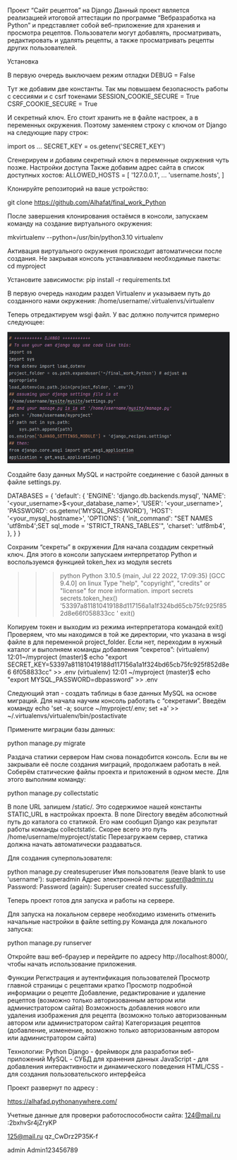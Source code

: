 Проект “Сайт рецептов” на Django
Данный проект является реализацией итоговой аттестации по программе “Вебразработка на Python” 
и представляет собой веб-приложение для хранения и просмотра рецептов. Пользователи могут добавлять, 
просматривать, редактировать и удалять рецепты, а также просматривать рецепты других пользователей.

Установка

В первую очередь выключаем режим отладки
DEBUG = False

Тут же добавим две константы. Так мы повышаем безопасность работы с сессиями и
с csrf токенами
SESSION_COOKIE_SECURE = True
CSRF_COOKIE_SECURE = True

И секретный ключ. Его стоит хранить не в файле настроек, а в переменных
окружения. Поэтому заменяем строку с ключом от Django на следующие пару строк:

import os
...
SECRET_KEY = os.getenv('SECRET_KEY')


Сгенерируем и добавим секретный ключ в переменные окружения чуть позже.
Настройки доступа
Также добавим адрес сайта в список доступных хостов:
ALLOWED_HOSTS = [
'127.0.0.1',
...
'username.hosts',
]

Клонируйте репозиторий на ваше устройство:

git clone https://github.com/Alhafat/final_work_Python

После завершения клонирования остаёмся в консоли, запускаем команду на создание виртуального окружения:

mkvirtualenv --python=/usr/bin/python3.10 virtualenv

Активация виртуального окружения происходит автоматически после создания. Не закрывая консоль устанавливаем необходимые 
пакеты:
cd myproject

Установите зависимости:
pip install -r requirements.txt

В первую очередь находим раздел Virtualenv и указываем путь до созданного нами окружения:
/home/username/.virtualenvs/virtualenv

Теперь отредактируем wsgi файл.
У вас должно получится примерно следующее:

![img_1.png](img_1.png)

Создайте базу данных MySQL и настройте соединение с базой данных в файле settings.py.

DATABASES = {
    'default': {
        'ENGINE': 'django.db.backends.mysql',
        'NAME': '<your_username>$<your_database_name>',
        'USER': '<your_username>',
        'PASSWORD': os.getenv('MYSQL_PASSWORD'),
        'HOST': '<your_mysql_hostname>',
        'OPTIONS': {
                    'init_command': "SET NAMES 'utf8mb4';SET sql_mode = 'STRICT_TRANS_TABLES'",
                    'charset': 'utf8mb4',
        },
    }
}

Сохраним “секреты” в окружении
Для начала создадим секретный ключ. Для этого в консоли запускаем
интерпретатор Python и воспользуемся функцией token_hex из модуля secrets
>>> python
Python 3.10.5 (main, Jul 22 2022, 17:09:35) [GCC 9.4.0] on linux
Type "help", "copyright", "credits" or "license" for more
information.
>>> import secrets
>>> secrets.token_hex()
'53397a811810419188d117156a1a1f324bd65cb75fc925f852d8e66f058833cc
'
>>> exit()

Копируем токен и выходим из режима интерпретатора командой exit()
Проверяем, что мы находимся в той же директории, что указана в wsgi файле в для
переменной project_folder. Если нет, переходим в нужный каталог и выполняем
команды добавления “секретов”:
(virtualenv) 12:01~/myproject (master)$ echo "export
SECRET_KEY=53397a811810419188d117156a1a1f324bd65cb75fc925f852d8e6
6f058833cc" >> .env
(virtualenv) 12:01 ~/myproject (master)$ echo "export
MYSQL_PASSWORD=dbpassword" >> .env


Следующий этап - создать таблицы в базе данных MySQL на основе миграций.
Для начала научим консоль работать с “секретами”. Введём команду
echo 'set -a; source ~/myproject/.env; set +a' >>
~/.virtualenvs/virtualenv/bin/postactivate

Примените миграции базы данных:

python manage.py migrate

Раздача статики сервером
Нам снова понадобится консоль. Если вы не закрывали её после создания
миграций, продолжаем работать в ней. Соберём статические файлы проекта и
приложений в одном месте. Для этого выполним команду:

python manage.py collectstatic

В поле URL запишем /static/. Это содержимое нашей константы STATIC_URL в
настройках проекта. В поле Directory введём абсолютный путь до каталога со
статикой. Его нам сообщил Django как результат работы команды collectstatic.
Скорее всего это путь /home/username/myproject/static
Перезагружаем сервер, статика должна начать автоматически раздаваться.

Для создания суперпользователя:

python manage.py createsuperuser
Имя пользователя (leave blank to use 'username'): superadmin
Адрес электронной почты: super@admin.ru
Password:
Password (again):
Superuser created successfully.

Теперь проект готов для запуска и работы на сервере.

Для запуска на локальном сервере необходимо изменить отменить начальные настройки в файле setting.py
Команда для локального запуска:

python manage.py runserver

Откройте ваш веб-браузер и перейдите по адресу http://localhost:8000/, чтобы начать использование приложения.

Функции
Регистрация и аутентификация пользователей
Просмотр главной страницы с рецептами кратко
Просмотр подробной информации о рецепте
Добавление, редактирование и удаление рецептов (возможно только авторизованным автором или администратором сайта)
Возможность добавления нового или удаления  изображения для рецепта (возможно только авторизованным автором или администратором сайта)
Категоризация рецептов (добавление, изменение, возможно только авторизованным автором или администратором сайта)

Технологии:
Python
Django - фреймворк для разработки веб-приложений
MySQL - СУБД для хранения данных
JavaScript - для добавления интерактивности и динамического поведения
HTML/CSS - для создания пользовательского интерфейса

Проект развернут по адресу :

https://alhafad.pythonanywhere.com/

Учетные данные для проверки работоспособности сайта:
124@mail.ru
:2bxhvSr4jZryKP

125@mail.ru
qz_CwDrz2P35K-f

admin
Admin123456789